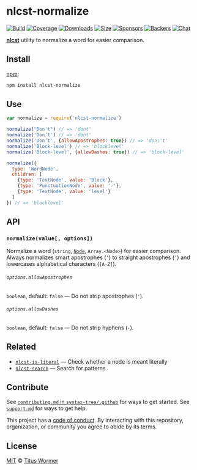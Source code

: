# nlcst-normalize

[![Build][build-badge]][build]
[![Coverage][coverage-badge]][coverage]
[![Downloads][downloads-badge]][downloads]
[![Size][size-badge]][size]
[![Sponsors][sponsors-badge]][collective]
[![Backers][backers-badge]][collective]
[![Chat][chat-badge]][chat]

[**nlcst**][nlcst] utility to normalize a word for easier comparison.

## Install

[npm][]:

```sh
npm install nlcst-normalize
```

## Use

```js
var normalize = require('nlcst-normalize')

normalize("Don't") // => 'dont'
normalize('Don’t') // => 'dont'
normalize('Don’t', {allowApostrophes: true}) // => 'don\'t'
normalize('Block-level') // => 'blocklevel'
normalize('Block-level', {allowDashes: true}) // => 'block-level'

normalize({
  type: 'WordNode',
  children: [
    {type: 'TextNode', value: 'Block'},
    {type: 'PunctuationNode', value: '-'},
    {type: 'TextNode', value: 'level'}
  ]
}) // => 'blocklevel'
```

## API

### `normalize(value[, options])`

Normalize a word (`string`, [`Node`][node], `Array.<Node>`) for easier
comparison.
Always normalizes smart apostrophes (`’`) to straight apostrophes (`'`) and
lowercases alphabetical characters (`[A-Z]`).

###### `options.allowApostrophes`

`boolean`, default: `false` — Do not strip apostrophes (`'`).

###### `options.allowDashes`

`boolean`, default: `false` — Do not strip hyphens (`-`).

## Related

*   [`nlcst-is-literal`](https://github.com/syntax-tree/nlcst-is-literal)
    — Check whether a node is meant literally
*   [`nlcst-search`](https://github.com/syntax-tree/nlcst-search)
    — Search for patterns

## Contribute

See [`contributing.md` in `syntax-tree/.github`][contributing] for ways to get
started.
See [`support.md`][support] for ways to get help.

This project has a [code of conduct][coc].
By interacting with this repository, organization, or community you agree to
abide by its terms.

## License

[MIT][license] © [Titus Wormer][author]

<!-- Definitions -->

[build-badge]: https://img.shields.io/travis/syntax-tree/nlcst-normalize.svg

[build]: https://travis-ci.org/syntax-tree/nlcst-normalize

[coverage-badge]: https://img.shields.io/codecov/c/github/syntax-tree/nlcst-normalize.svg

[coverage]: https://codecov.io/github/syntax-tree/nlcst-normalize

[downloads-badge]: https://img.shields.io/npm/dm/nlcst-normalize.svg

[downloads]: https://www.npmjs.com/package/nlcst-normalize

[size-badge]: https://img.shields.io/bundlephobia/minzip/nlcst-normalize.svg

[size]: https://bundlephobia.com/result?p=nlcst-normalize

[sponsors-badge]: https://opencollective.com/unified/sponsors/badge.svg

[backers-badge]: https://opencollective.com/unified/backers/badge.svg

[collective]: https://opencollective.com/unified

[chat-badge]: https://img.shields.io/badge/chat-discussions-success.svg

[chat]: https://github.com/syntax-tree/unist/discussions

[npm]: https://docs.npmjs.com/cli/install

[license]: license

[author]: https://wooorm.com

[contributing]: https://github.com/syntax-tree/.github/blob/HEAD/contributing.md

[support]: https://github.com/syntax-tree/.github/blob/HEAD/support.md

[coc]: https://github.com/syntax-tree/.github/blob/HEAD/code-of-conduct.md

[nlcst]: https://github.com/syntax-tree/nlcst

[node]: https://github.com/syntax-tree/unist#node
